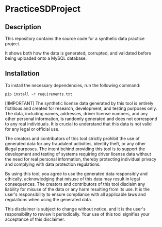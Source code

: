 # PracticeSDProject

## Description

This repository contains the source code for a synthetic data practice project.

It shows both how the data is generated, corrupted, and validated before being uploaded onto a MySQL database.

## Installation

To install the necessary dependencies, run the following command:

```
pip install -r requirements.txt
```
[!IMPORTANT]
The synthetic  license data generated by this tool is entirely fictitious and created for research, development, and testing purposes only. The data, including names, addresses, driver license numbers, and any other personal information, is randomly generated and does not correspond to any real individuals. It is crucial to understand that this data is not valid for any legal or official use.

The creators and contributors of this tool strictly prohibit the use of generated data for any fraudulent activities, identity theft, or any other illegal purposes. The intent behind providing this tool is to support the development and testing of systems requiring driver license data without the need for real personal information, thereby protecting individual privacy and complying with data protection regulations.

By using this tool, you agree to use the generated data responsibly and ethically, acknowledging that misuse of this data may result in legal consequences. The creators and contributors of this tool disclaim any liability for misuse of the data or any harm resulting from its use. It is the user's responsibility to ensure compliance with all applicable laws and regulations when using the generated data.

This disclaimer is subject to change without notice, and it is the user's responsibility to review it periodically. Your use of this tool signifies your acceptance of this disclaimer.